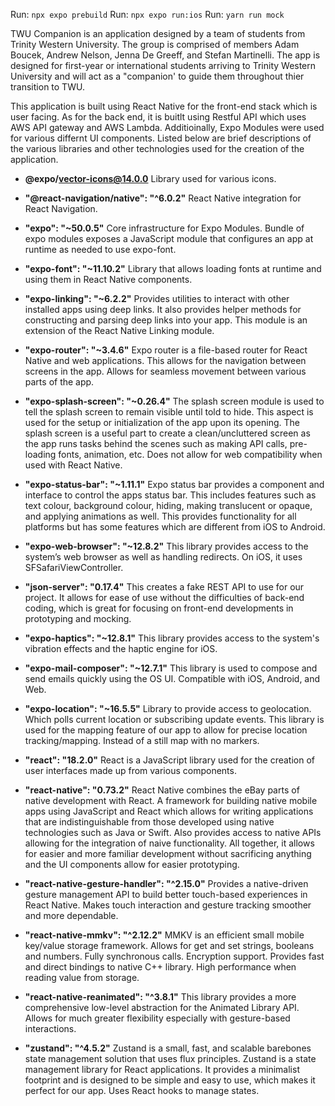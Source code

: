 Run: `npx expo prebuild`
Run: `npx expo run:ios`
Run: `yarn run mock`

TWU Companion is an application designed by a team of students from Trinity Western University. The group is comprised of members Adam Boucek, Andrew Nelson, Jenna De Greeff, and Stefan Martinelli. The app is designed for first-year or international students arriving to Trinity Western University and will act as a "companion' to guide them throughout thier transition to TWU. 

This application is built using React Native for the front-end stack which is user facing. As for the back end, it is buitlt using Restful API which uses AWS API gateway and AWS Lambda. Additioinally, Expo Modules were used for various differnt UI components. Listed below are brief descriptions of the various libraries and other technologies used for the creation of the application.

- **@expo/vector-icons@14.0.0**
  Library used for various icons.

- **"@react-navigation/native": "^6.0.2"**
  React Native integration for React Navigation.

- **"expo": "~50.0.5"**
  Core infrastructure for Expo Modules. Bundle of expo modules exposes a JavaScript module that configures an app at runtime as needed to use expo-font.

- **"expo-font": "~11.10.2"**
  Library that allows loading fonts at runtime and using them in React Native components.

- **"expo-linking": "~6.2.2"**
  Provides utilities to interact with other installed apps using deep links. It also provides helper methods for constructing and parsing deep links into your app. This module is an extension of the React Native Linking module.

- **"expo-router": "~3.4.6"**
  Expo router is a file-based router for React Native and web applications. This allows for the navigation between screens in the app. Allows for seamless movement between various parts of the app.

- **"expo-splash-screen": "~0.26.4"**
  The splash screen module is used to tell the splash screen to remain visible until told to hide. This aspect is used for the setup or initialization of the app upon its opening. The splash screen is a useful part to create a clean/uncluttered screen as the app runs tasks behind the scenes such as making API calls, pre-loading fonts, animation, etc. Does not allow for web compatibility when used with React Native.

- **"expo-status-bar": "~1.11.1"**
  Expo status bar provides a component and interface to control the apps status bar. This includes features such as text colour, background colour, hiding, making translucent or opaque, and applying animations as well. This provides functionality for all platforms but has some features which are different from iOS to Android.

- **"expo-web-browser": "~12.8.2"**
  This library provides access to the system’s web browser as well as handling redirects. On iOS, it uses SFSafariViewController.

- **"json-server": "0.17.4"**
  This creates a fake REST API to use for our project. It allows for ease of use without the difficulties of back-end coding, which is great for focusing on front-end developments in prototyping and mocking.

- **"expo-haptics": "~12.8.1"**
  This library provides access to the system's vibration effects and the haptic engine for iOS.

- **"expo-mail-composer": "~12.7.1"**
  This library is used to compose and send emails quickly using the OS UI. Compatible with iOS, Android, and Web.

- **"expo-location": "~16.5.5"**
  Library to provide access to geolocation. Which polls current location or subscribing update events. This library is used for the mapping feature of our app to allow for precise location tracking/mapping. Instead of a still map with no markers.

- **"react": "18.2.0"**
  React is a JavaScript library used for the creation of user interfaces made up from various components.

- **"react-native": "0.73.2"**
  React Native combines the eBay parts of native development with React. A framework for building native mobile apps using JavaScript and React which allows for writing applications that are indistinguishable from those developed using native technologies such as Java or Swift. Also provides access to native APIs allowing for the integration of naive functionality. All together, it allows for easier and more familiar development without sacrificing anything and the UI components allow for easier prototyping.

- **"react-native-gesture-handler": "^2.15.0"**
  Provides a native-driven gesture management API to build better touch-based experiences in React Native. Makes touch interaction and gesture tracking smoother and more dependable.

- **"react-native-mmkv": "^2.12.2"**
  MMKV is an efficient small mobile key/value storage framework. Allows for get and set strings, booleans and numbers. Fully synchronous calls. Encryption support. Provides fast and direct bindings to native C++ library. High performance when reading value from storage.

- **"react-native-reanimated": "^3.8.1"**
  This library provides a more comprehensive low-level abstraction for the Animated Library API. Allows for much greater flexibility especially with gesture-based interactions.

- **"zustand": "^4.5.2"**
  Zustand is a small, fast, and scalable barebones state management solution that uses flux principles. Zustand is a state management library for React applications. It provides a minimalist footprint and is designed to be simple and easy to use, which makes it perfect for our app. Uses React hooks to manage states.

